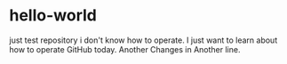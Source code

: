 # hello-world
just test repository
i don't know how to operate.
I just want to learn about how to operate GitHub today.
Another Changes in Another line.

